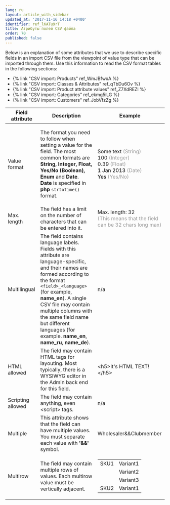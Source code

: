 ```yaml
---
lang: ru
layout: article_with_sidebar
updated_at: '2017-11-16 14:18 +0400'
identifier: ref_lKATu9rT
title: Атрибуты полей CSV файла
order: 70
published: false
---
```

Below is an explanation of some attributes that we use to describe specific fields in an import CSV file from the viewpoint of value type that can be imported through them. Use this information to read the CSV format tables in the following sections:

*   {% link "CSV import: Products" ref_WmJBfwxA %}
*   {% link "CSV import: Classes & Attributes" ref_qTbDu6Ov %}
*   {% link "CSV import: Product attribute values" ref_Z7XdREZl %}
*   {% link "CSV import: Categories" ref_ekmg5iLG %}
*   {% link "CSV import: Customers" ref_JobVfzZg %}

<table class="ui celled padded compact small table">
  <thead>
    <tr class="sortableHeader">
      <th class="confluenceTh sortableHeader" data-column="0">
        <div class="tablesorter-header-inner">Field attribute</div>
      </th>
      <th class="confluenceTh sortableHeader" data-column="1">
        <div class="tablesorter-header-inner">Description</div>
      </th>
      <th class="confluenceTh sortableHeader" data-column="2">
        <div class="tablesorter-header-inner">Example</div>
      </th>
    </tr>
  </thead>
  <tbody>
    <tr>
      <td class="confluenceTd">Value format</td>
      <td class="confluenceTd">
        <p>The format you need to follow when setting a value for the field. The most common formats are <strong>String, Integer, Float, Yes/No (Boolean), Enum </strong>and <strong>Date</strong>.
          <br><strong>Date</strong> is specified in <strong>php</strong> <code>strtotime()</code> format.</p>
      </td>
      <td class="confluenceTd">
        <p>Some text <span style="color: rgb(153,153,153);">(String)</span>
          <br>100 <span style="color: rgb(153,153,153);">(Integer)</span>
          <br>0.39 <span style="color: rgb(153,153,153);">(Float)<br><span style="color: rgb(0,0,0);">1 Jan 2013</span> (Date)
          <br>
          </span><span style="color: rgb(153,153,153);"><span style="color: rgb(0,0,0);">Yes</span> (Yes/No)&nbsp;</span>
        </p>
      </td>
    </tr>
    <tr>
      <td class="confluenceTd">Max. length</td>
      <td class="confluenceTd">The field has a limit on the number of characters that can be entered into it.</td>
      <td class="confluenceTd">Max. length: 32
        <br><span style="color: rgb(153,153,153);">(This means that the field can be 32 chars long max)</span>
      </td>
    </tr>
    <tr>
      <td class="confluenceTd">Multilingual</td>
      <td class="confluenceTd">The field contains language labels. Fields with this attribute are language-specific, and their names are formed according to the format <code>&lt;field&gt;_&lt;language&gt;</code> (for example, <strong>name_en</strong>). A single CSV file may contain multiple columns with the same field name but different languages (for example. <strong>name_en</strong>, <strong>name_ru</strong>, <strong>name_de</strong>).</td>
      <td class="confluenceTd">n/a</td>
    </tr>
    <tr>
      <td colspan="1" class="confluenceTd">HTML allowed</td>
      <td colspan="1" class="confluenceTd">The field may contain HTML tags for layouting. Most typically, there is a WYSIWYG editor in the Admin back end for this field.</td>
      <td colspan="1" class="confluenceTd">&lt;h5&gt;It's HTML TEXT!&lt;/h5&gt;</td>
    </tr>
    <tr>
      <td colspan="1" class="confluenceTd">Scripting allowed&nbsp;</td>
      <td colspan="1" class="confluenceTd">The field may contain anything, even &lt;script&gt; tags.</td>
      <td colspan="1" class="confluenceTd">n/a</td>
    </tr>
    <tr>
      <td colspan="1" class="confluenceTd">Multiple</td>
      <td colspan="1" class="confluenceTd">This attribute shows that the field can have multiple values. You must separate each value with<strong> '&amp;&amp;' </strong>symbol.</td>
      <td colspan="1" class="confluenceTd">Wholesaler&amp;&amp;Clubmember</td>
    </tr>
    <tr>
      <td colspan="1" class="confluenceTd">Multirow</td>
      <td colspan="1" class="confluenceTd">The field may contain multiple rows of values. Each multirow value must be vertically adjacent.</td>
      <td colspan="1" class="confluenceTd">
        <div class="table-wrap">
          <table class="confluenceTable">
            <tbody>
              <tr>
                <td class="confluenceTd">SKU1</td>
                <td class="confluenceTd">Variant1</td>
              </tr>
              <tr>
                <td class="confluenceTd">&nbsp;</td>
                <td class="confluenceTd">Variant2</td>
              </tr>
              <tr>
                <td class="confluenceTd">&nbsp;</td>
                <td class="confluenceTd">Variant3</td>
              </tr>
              <tr>
                <td colspan="1" class="confluenceTd">SKU2</td>
                <td colspan="1" class="confluenceTd">Variant1</td>
              </tr>
            </tbody>
          </table>
        </div>
      </td>
    </tr>
  </tbody>
</table>

